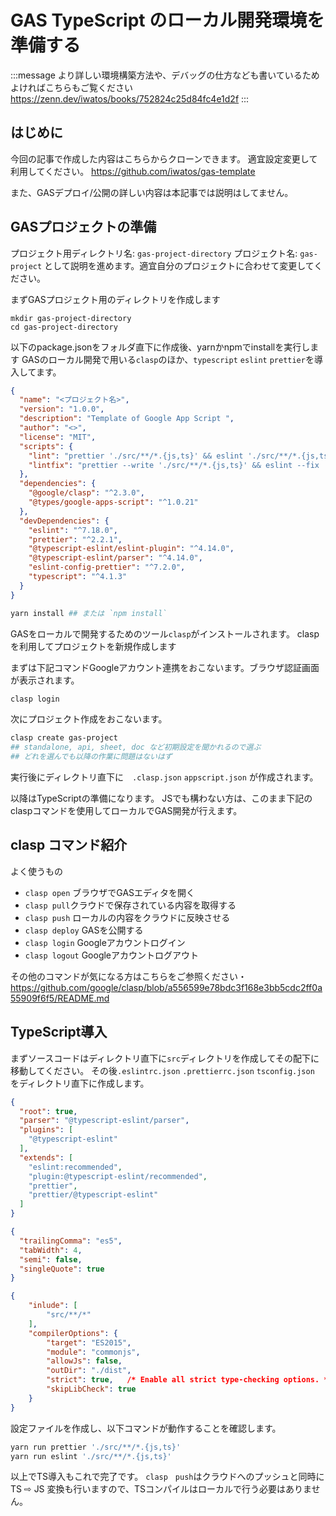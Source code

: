 # GAS  TypeScript のローカル開発環境を準備する
:::message
より詳しい環境構築方法や、デバッグの仕方なども書いているためよければこちらもご覧ください
https://zenn.dev/iwatos/books/752824c25d84fc4e1d2f
:::


## はじめに
今回の記事で作成した内容はこちらからクローンできます。
適宜設定変更して利用してください。
https://github.com/iwatos/gas-template

また、GASデプロイ/公開の詳しい内容は本記事では説明はしてません。

## GASプロジェクトの準備
プロジェクト用ディレクトリ名: `gas-project-directory`
プロジェクト名: `gas-project`
として説明を進めます。適宜自分のプロジェクトに合わせて変更してください。

まずGASプロジェクト用のディレクトリを作成します
```shell
mkdir gas-project-directory
cd gas-project-directory
```

以下のpackage.jsonをフォルダ直下に作成後、yarnかnpmでinstallを実行します
GASのローカル開発で用いる`clasp`のほか、`typescript` `eslint` `prettier`を導入してます。

```json:gas-project-directory/package.json
{
  "name": "<プロジェクト名>",
  "version": "1.0.0",
  "description": "Template of Google App Script ",
  "author": "<>",
  "license": "MIT",
  "scripts": {
    "lint": "prettier './src/**/*.{js,ts}' && eslint './src/**/*.{js,ts}'",
    "lintfix": "prettier --write './src/**/*.{js,ts}' && eslint --fix './src/**/*.{js,ts}'"
  },
  "dependencies": {
    "@google/clasp": "^2.3.0",
    "@types/google-apps-script": "^1.0.21"
  },
  "devDependencies": {
    "eslint": "^7.18.0",
    "prettier": "^2.2.1",
    "@typescript-eslint/eslint-plugin": "^4.14.0",
    "@typescript-eslint/parser": "^4.14.0",
    "eslint-config-prettier": "^7.2.0",
    "typescript": "^4.1.3"
  }
}
```
```sh
yarn install ## または `npm install`
```

GASをローカルで開発するためのツール`clasp`がインストールされます。
claspを利用してプロジェクトを新規作成します

まずは下記コマンドGoogleアカウント連携をおこないます。ブラウザ認証画面が表示されます。
```sh
clasp login 
```

次にプロジェクト作成をおこないます。
```sh
clasp create gas-project
## standalone, api, sheet, doc など初期設定を聞かれるので選ぶ
## どれを選んでも以降の作業に問題はないはず 
```
実行後にディレクトリ直下に　`.clasp.json` `appscript.json` が作成されます。

以降はTypeScriptの準備になります。
JSでも構わない方は、このまま下記のclaspコマンドを使用してローカルでGAS開発が行えます。

## clasp コマンド紹介
よく使うもの
- `clasp open` ブラウザでGASエディタを開く
- `clasp pull`クラウドで保存されている内容を取得する
- `clasp push` ローカルの内容をクラウドに反映させる
- `clasp deploy` GASを公開する
- `clasp login` Googleアカウントログイン
- `clasp logout` Googleアカウントログアウト

その他のコマンドが気になる方はこちらをご参照ください・
https://github.com/google/clasp/blob/a556599e78bdc3f168e3bb5cdc2ff0a55909f6f5/README.md

## TypeScript導入
まずソースコードはディレクトリ直下に`src`ディレクトリを作成してその配下に移動してください。
その後`.eslintrc.json` `.prettierrc.json` `tsconfig.json` をディレクトリ直下に作成します。

```json:.eslintrc.json
{
  "root": true,
  "parser": "@typescript-eslint/parser",
  "plugins": [
    "@typescript-eslint"
  ],
  "extends": [
    "eslint:recommended",
    "plugin:@typescript-eslint/recommended",
    "prettier",
    "prettier/@typescript-eslint"
  ]
}
```
```json:.prettierrc.json
{
  "trailingComma": "es5",
  "tabWidth": 4,
  "semi": false,
  "singleQuote": true
}
```
```json:tsconfig.json
{
    "inlude": [
        "src/**/*"
    ],
    "compilerOptions": {
        "target": "ES2015",
        "module": "commonjs",
        "allowJs": false,
        "outDir": "./dist",
        "strict": true,   /* Enable all strict type-checking options. */
        "skipLibCheck": true
    }
}
```

設定ファイルを作成し、以下コマンドが動作することを確認します。
```sh
yarn run prettier './src/**/*.{js,ts}'
yarn run eslint './src/**/*.{js,ts}'
```

以上でTS導入もこれで完了です。
`clasp　push`はクラウドへのプッシュと同時に TS ⇨ JS 変換も行いますので、TSコンパイルはローカルで行う必要はありません。